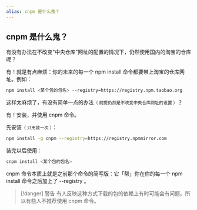 ```yaml
---
alias: cnpm 是什么鬼？
---
```


## cnpm 是什么鬼？

有没有办法在不改变"中央仓库"网址的配置的情况下，仍然使用国内的淘宝的仓库呢？

有！就是有点麻烦：你的未来的每一个 npm install 命令都要带上淘宝的仓库网址。例如：

```bash
npm install <某个包的包名> --registry=https://registry.npm.taobao.org
```

这样太麻烦了，有没有简单一点的办法<small>（ 前提仍然是不改变中央仓库网址的设置 ）</small>？

有！安装，并使用 cnpm 命令。

先安装<small>（ 只用装一次 ）</small>：

```bash
npm install -g cnpm --registry=https://registry.npmmirror.com
```

装完以后使用：

```bash
cnpm install <某个包的包名>
```

cnpm 命令本质上就是之前那个命令的简写版：它「帮」你在你的每一个 npm install 命令之后加上了 --registry 。

> [!danger] 警告
> 有人反映这种方式下载的包的依赖上有时可能会有问题。所以有些人不推荐使用 cnpm 命令。

